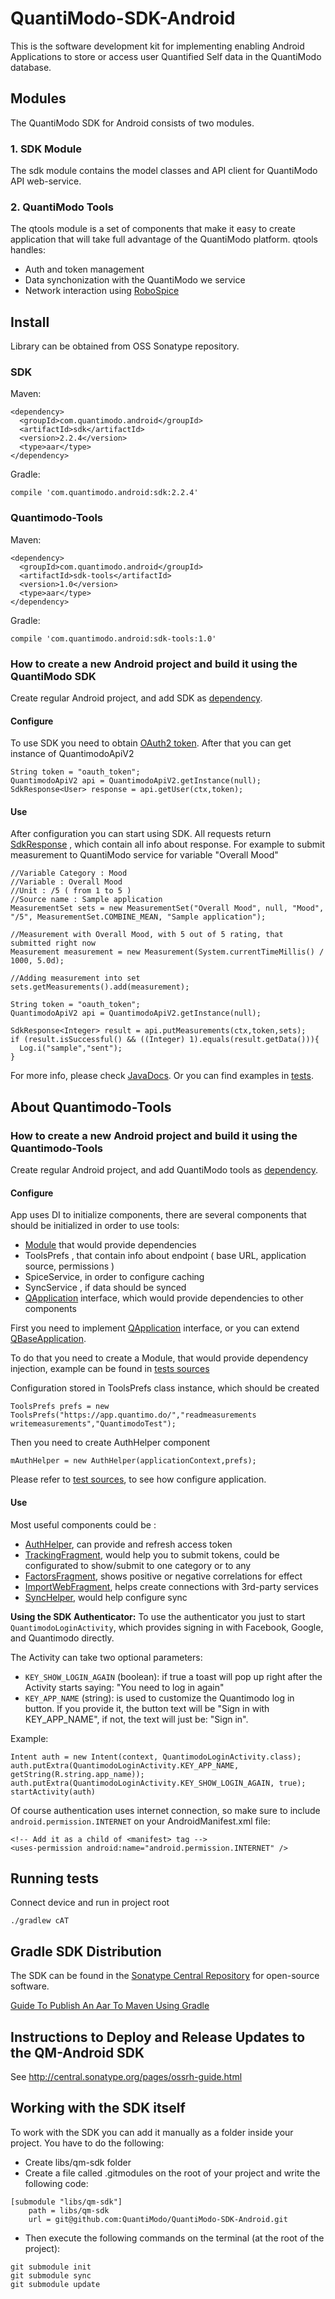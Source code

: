 QuantiModo-SDK-Android
======================

This is the software development kit for implementing enabling Android Applications to store or access user Quantified Self data in the QuantiModo database.

## Modules
The QuantiModo SDK for Android consists of two modules.  
### 1. SDK Module
The sdk module contains the model classes and API client for QuantiModo API web-service.
### 2. QuantiModo Tools
The qtools module is a set of components that make it easy to create application that will take full advantage of the QuantiModo platform. qtools handles:
- Auth and token management
- Data synchonization with the QuantiModo we service
- Network interaction using [RoboSpice](https://github.com/stephanenicolas/robospice) 

## Install
Library can be obtained from OSS Sonatype repository.

### SDK

Maven:
```
<dependency>
  <groupId>com.quantimodo.android</groupId>
  <artifactId>sdk</artifactId>
  <version>2.2.4</version>
  <type>aar</type>
</dependency>
```

Gradle:
```
compile 'com.quantimodo.android:sdk:2.2.4'
```

### Quantimodo-Tools

Maven:
```
<dependency>
  <groupId>com.quantimodo.android</groupId>
  <artifactId>sdk-tools</artifactId>
  <version>1.0</version>
  <type>aar</type>
</dependency>
```

Gradle:
```
compile 'com.quantimodo.android:sdk-tools:1.0'
```

### How to create a new Android project and build it using the QuantiModo SDK

Create regular Android project, and add SDK as [dependency](#sdk).

#### Configure

To use SDK you need to obtain [OAuth2 token](https://app.quantimo.do/api/docs/#oauth2-authentication).
After that you can get instance of QuantimodoApiV2

```
String token = "oauth_token";
QuantimodoApiV2 api = QuantimodoApiV2.getInstance(null);
SdkResponse<User> response = api.getUser(ctx,token);
```

#### Use

After configuration you can start using SDK.
All requests return [SdkResponse<T>](http://quantimodo.github.io/QuantiModo-SDK-Android/javadoc/sdk/index.html?com/quantimodo/android/sdk/SdkResponse.html) , which contain all info about response. 
For example to submit measurement to QuantiModo service for variable "Overall Mood"

```
//Variable Category : Mood
//Variable : Overall Mood
//Unit : /5 ( from 1 to 5 )
//Source name : Sample application
MeasurementSet sets = new MeasurementSet("Overall Mood", null, "Mood", "/5", MeasurementSet.COMBINE_MEAN, "Sample application");

//Measurement with Overall Mood, with 5 out of 5 rating, that submitted right now
Measurement measurement = new Measurement(System.currentTimeMillis() / 1000, 5.0d);

//Adding measurement into set
sets.getMeasurements().add(measurement);

String token = "oauth_token";
QuantimodoApiV2 api = QuantimodoApiV2.getInstance(null);

SdkResponse<Integer> result = api.putMeasurements(ctx,token,sets);
if (result.isSuccessful() && ((Integer) 1).equals(result.getData())){
  Log.i("sample","sent");
}
```

For more info, please check [JavaDocs](http://quantimodo.github.io/QuantiModo-SDK-Android/javadoc/sdk/).
Or you can find examples in [tests](https://github.com/QuantiModo/QuantiModo-SDK-Android/tree/develop/sdk/src/androidTest/).

## About Quantimodo-Tools



### How to create a new Android project and build it using the Quantimodo-Tools

Create regular Android project, and add QuantiModo tools as [dependency](#quantimodo-tools).

#### Configure

App uses DI to initialize components, there are several components that should be initialized in order to use tools:

- [Module](http://square.github.io/dagger/#using) that would provide dependencies
- ToolsPrefs , that contain info about endpoint ( base URL, application source, permissions )
- SpiceService, in order to configure caching
- SyncService , if data should be synced
- [QApplication](http://quantimodo.github.io/QuantiModo-SDK-Android/javadoc/qm-tools/index.html?com/quantimodo/tools/QApplication.html) interface, which would provide dependencies to other components

First you need to implement [QApplication](http://quantimodo.github.io/QuantiModo-SDK-Android/javadoc/qm-tools/index.html?com/quantimodo/tools/QApplication.html) interface,
or you can extend [QBaseApplication](http://quantimodo.github.io/QuantiModo-SDK-Android/javadoc/qm-tools/index.html?com/quantimodo/tools/QApplication.html).

To do that you need to create a Module, that would provide dependency injection, example can be found in [tests sources](https://github.com/QuantiModo/QuantiModo-SDK-Android/blob/master/quantimodo-sdk-tools/src/androidTest/java/com/quantimodo/tools/testhelpers/TestModule.java)

Configuration stored in ToolsPrefs class instance, which should be created
```
ToolsPrefs prefs = new ToolsPrefs("https://app.quantimo.do/","readmeasurements writemeasurements","QuantimodoTest");
```
Then you need to create AuthHelper component
```
mAuthHelper = new AuthHelper(applicationContext,prefs);
```

Please refer to [test sources](https://github.com/QuantiModo/QuantiModo-SDK-Android/blob/master/quantimodo-sdk-tools/src/androidTest/java/com/quantimodo/tools/testhelpers/), to see how configure application.

#### Use

Most useful components could be :

- [AuthHelper](http://quantimodo.github.io/QuantiModo-SDK-Android/javadoc/qm-tools/index.html?com/quantimodo/tools/sdk/AuthHelper.html), can provide and refresh access token
- [TrackingFragment](http://quantimodo.github.io/QuantiModo-SDK-Android/javadoc/qm-tools/index.html?com/quantimodo/tools/fragments/TrackingFragment.html), would help you to submit tokens, could be configurated to show/submit to one category or to any
- [FactorsFragment](http://quantimodo.github.io/QuantiModo-SDK-Android/javadoc/qm-tools/index.html?com/quantimodo/tools/fragments/FactorsFragment.html), shows positive or negative correlations for effect
- [ImportWebFragment](http://quantimodo.github.io/QuantiModo-SDK-Android/javadoc/qm-tools/index.html?com/quantimodo/tools/fragments/ImportWebFragment.html), helps create connections with 3rd-party services
- [SyncHelper](http://quantimodo.github.io/QuantiModo-SDK-Android/javadoc/qm-tools/index.html?com/quantimodo/tools/sync/SyncHelper.html), would help configure sync

**Using the SDK Authenticator:**
To use the authenticator you just to start `QuantimodoLoginActivity`, which provides signing in with Facebook, Google, and Quantimodo directly.
 
The Activity can take two optional parameters:

- `KEY_SHOW_LOGIN_AGAIN` (boolean): if true a toast will pop up right after the Activity starts saying: "You need to log in again"
- `KEY_APP_NAME` (string): is used to customize the Quantimodo log in button. 
If you provide it, the button text will be "Sign in with KEY_APP_NAME", if not, the text will just be: "Sign in".

Example:

```
Intent auth = new Intent(context, QuantimodoLoginActivity.class);
auth.putExtra(QuantimodoLoginActivity.KEY_APP_NAME, getString(R.string.app_name));
auth.putExtra(QuantimodoLoginActivity.KEY_SHOW_LOGIN_AGAIN, true);
startActivity(auth)
```

Of course authentication uses internet connection, so make sure to include `android.permission.INTERNET` on your AndroidManifest.xml file:

```
<!-- Add it as a child of <manifest> tag -->
<uses-permission android:name="android.permission.INTERNET" />
```

## Running tests

Connect device and run in project root

```
./gradlew cAT
```

## Gradle SDK Distribution
The SDK can be found in the [Sonatype Central Repository](https://oss.sonatype.org/#nexus-search;quick~quantimodo) for open-source software. 

[Guide To Publish An Aar To Maven Using Gradle](http://www.survivingwithandroid.com/2014/05/android-guide-to-publish-aar-to-maven-gradle.html)

## Instructions to Deploy and Release Updates to the QM-Android SDK
See http://central.sonatype.org/pages/ossrh-guide.html

## Working with the SDK itself
To work with the SDK you can add it manually as a folder inside your project. You have to do the following:

- Create libs/qm-sdk folder
- Create a file called .gitmodules on the root of your project and write the following code:

```
[submodule "libs/qm-sdk"]
	path = libs/qm-sdk
	url = git@github.com:QuantiModo/QuantiModo-SDK-Android.git
```

- Then execute the following commands on the terminal (at the root of the project):

```
git submodule init
git submodule sync
git submodule update
```
